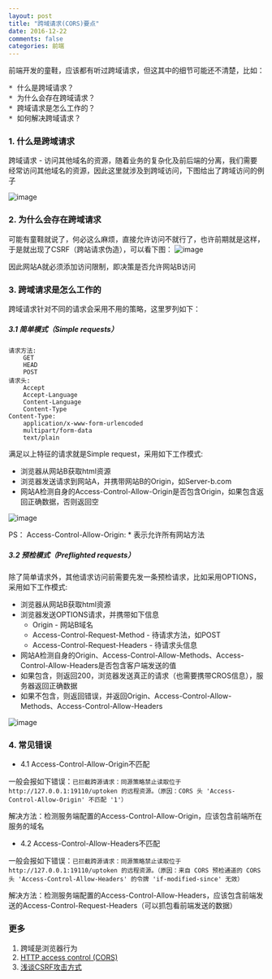 ```yaml
---
layout: post
title: "跨域请求(CORS)要点"
date: 2016-12-22
comments: false
categories: 前端
---
```


前端开发的童鞋，应该都有听过跨域请求，但这其中的细节可能还不清楚，比如：
<pre>
* 什么是跨域请求？
* 为什么会存在跨域请求？
* 跨域请求是怎么工作的？
* 如何解决跨域请求？
</pre>

### 1. 什么是跨域请求
跨域请求 - 访问其他域名的资源，随着业务的复杂化及前后端的分离，我们需要经常访问其他域名的资源，因此这里就涉及到跨域访问，下图给出了跨域访问的例子

![image](https://mdn.mozillademos.org/files/14295/CORS_principle.png)

### 2. 为什么会存在跨域请求
可能有童鞋就说了，何必这么麻烦，直接允许访问不就行了，也许前期就是这样，于是就出现了CSRF（跨站请求伪造），可以看下图：
![image](http://pic002.cnblogs.com/img/hyddd/200904/2009040916453171.jpg)

因此网站A就必须添加访问限制，即决策是否允许网站B访问

### 3. 跨域请求是怎么工作的
跨域请求针对不同的请求会采用不用的策略，这里罗列如下：

##### 3.1 简单模式（Simple requests）

```
请求方法:
	GET
	HEAD
	POST
请求头:
	Accept
	Accept-Language
	Content-Language
	Content-Type
Content-Type:
	application/x-www-form-urlencoded
	multipart/form-data
	text/plain
```
满足以上特征的请求就是Simple request，采用如下工作模式:

* 浏览器从网站B获取html资源
* 浏览器发送请求到网站A，并携带网站B的Origin，如Server-b.com
* 网站A检测自身的Access-Control-Allow-Origin是否包含Origin，如果包含返回正确数据，否则返回空

![image](https://mdn.mozillademos.org/files/14293/simple_req.png)

PS： Access-Control-Allow-Origin: * 表示允许所有网站方法

##### 3.2 预检模式（Preflighted requests）
除了简单请求外，其他请求访问前需要先发一条预检请求，比如采用OPTIONS，采用如下工作模式:

* 浏览器从网站B获取html资源
* 浏览器发送OPTIONS请求，并携带如下信息
	* Origin - 网站B域名
	* Access-Control-Request-Method - 待请求方法，如POST
	* Access-Control-Request-Headers - 待请求头信息
* 网站A检测自身的Origin、Access-Control-Allow-Methods、Access-Control-Allow-Headers是否包含客户端发送的值
* 如果包含，则返回200，浏览器发送真正的请求（也需要携带CROS信息），服务器返回正确数据
* 如果不包含，则返回错误，并返回Origin、Access-Control-Allow-Methods、Access-Control-Allow-Headers

![image](https://mdn.mozillademos.org/files/14289/prelight.png)

### 4. 常见错误

* 4.1 Access-Control-Allow-Origin不匹配

一般会报如下错误：`已拦截跨源请求：同源策略禁止读取位于 http://127.0.0.1:19110/uptoken 的远程资源。（原因：CORS 头 'Access-Control-Allow-Origin' 不匹配 '1'）`

解决方法：检测服务端配置的Access-Control-Allow-Origin，应该包含前端所在服务的域名
 
* 4.2 Access-Control-Allow-Headers不匹配

一般会报如下错误：`已拦截跨源请求：同源策略禁止读取位于 http://127.0.0.1:19110/uptoken 的远程资源。（原因：来自 CORS 预检通道的 CORS 头 'Access-Control-Allow-Headers' 的令牌 'if-modified-since' 无效）`

解决方法：检测服务端配置的Access-Control-Allow-Headers，应该包含前端发送的Access-Control-Request-Headers（可以抓包看前端发送的数据）

### 更多
1. 跨域是浏览器行为
1. [HTTP access control (CORS)](https://developer.mozilla.org/en-US/docs/Web/HTTP/Access_control_CORS)
2. [浅谈CSRF攻击方式](http://www.cnblogs.com/hyddd/archive/2009/04/09/1432744.html)

